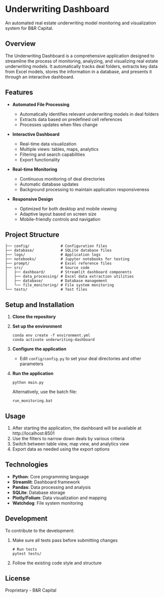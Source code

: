 # Underwriting Dashboard

An automated real estate underwriting model monitoring and visualization system for B&R Capital.

## Overview

The Underwriting Dashboard is a comprehensive application designed to streamline the process of monitoring, analyzing, and visualizing real estate underwriting models. It automatically tracks deal folders, extracts key data from Excel models, stores the information in a database, and presents it through an interactive dashboard.

## Features

- **Automated File Processing**

  - Automatically identifies relevant underwriting models in deal folders
  - Extracts data based on predefined cell references
  - Processes updates when files change
- **Interactive Dashboard**

  - Real-time data visualization
  - Multiple views: tables, maps, analytics
  - Filtering and search capabilities
  - Export functionality
- **Real-time Monitoring**

  - Continuous monitoring of deal directories
  - Automatic database updates
  - Background processing to maintain application responsiveness
- **Responsive Design**

  - Optimized for both desktop and mobile viewing
  - Adaptive layout based on screen size
  - Mobile-friendly controls and navigation

## Project Structure

```
├── config/              # Configuration files
├── database/            # SQLite database files
├── logs/                # Application logs
├── notebooks/           # Jupyter notebooks for testing
├── prompt/              # Excel reference files
├── src/                 # Source code
│   ├── dashboard/       # Streamlit dashboard components
│   ├── data_processing/ # Excel data extraction utilities
│   ├── database/        # Database management
│   └── file_monitoring/ # File system monitoring
└── tests/               # Test files
```

## Setup and Installation

1. **Clone the repository**
2. **Set up the environment**

   ```
   conda env create -f environment.yml
   conda activate underwriting-dashboard
   ```
3. **Configure the application**

   - Edit `config/config.py` to set your deal directories and other parameters
4. **Run the application**

   ```
   python main.py
   ```

   Alternatively, use the batch file:

   ```
   run_monitoring.bat
   ```

## Usage

1. After starting the application, the dashboard will be available at http://localhost:8501
2. Use the filters to narrow down deals by various criteria
3. Switch between table view, map view, and analytics view
4. Export data as needed using the export options

## Technologies

- **Python**: Core programming language
- **Streamlit**: Dashboard framework
- **Pandas**: Data processing and analysis
- **SQLite**: Database storage
- **Plotly/Folium**: Data visualization and mapping
- **Watchdog**: File system monitoring

## Development

To contribute to the development:

1. Make sure all tests pass before submitting changes

   ```
   # Run tests
   pytest tests/
   ```
2. Follow the existing code style and structure

## License

Proprietary - B&R Capital
